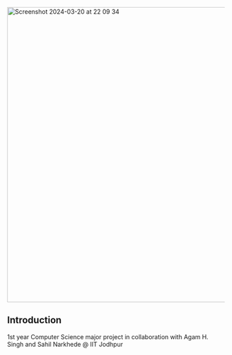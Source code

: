 <img width="685" alt="Screenshot 2024-03-20 at 22 09 34" src="https://github.com/ps-1305/avian-aura/assets/147681761/12f020f9-f9f6-4953-bf77-730b9ef34375">

## Introduction
1st year Computer Science major project in collaboration with Agam H. Singh and Sahil Narkhede @ IIT Jodhpur
